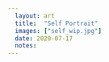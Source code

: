 ```yaml
---
  layout: art
  title:  "Self Portrait"
  images: ["self_wip.jpg"]
  date: 2020-07-17
  notes:
---
```

